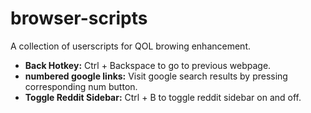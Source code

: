 # browser-scripts
A collection of userscripts for QOL browing enhancement. 

* **Back Hotkey:** Ctrl + Backspace to go to previous webpage.
* **numbered google links:** Visit google search results by pressing corresponding num button.
* **Toggle Reddit Sidebar:** Ctrl + B to toggle reddit sidebar on and off.
